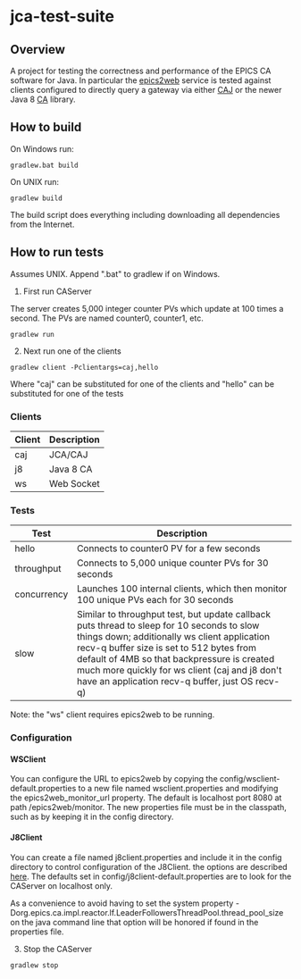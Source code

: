 # jca-test-suite

## Overview
A project for testing the correctness and performance of the EPICS CA software for Java.  In particular the [epics2web](https://github.com/JeffersonLab/epics2web) service is tested against clients configured to directly query a gateway via either [CAJ](https://github.com/epics-base/caj) or the newer Java 8 [CA](https://github.com/channelaccess/ca) library.

## How to build

On Windows run:

``
gradlew.bat build
``

On UNIX run:

``
gradlew build
``

The build script does everything including downloading all dependencies from the Internet.

## How to run tests
Assumes UNIX.  Append ".bat" to gradlew if on Windows.

1. First run CAServer

The server creates 5,000 integer counter PVs which update at 100 times a second.  The PVs are named counter0, counter1, etc.

``
gradlew run
``

2. Next run one of the clients

``
gradlew client -Pclientargs=caj,hello
``

Where "caj" can be substituted for one of the clients and "hello" can be substituted for one of the tests

### Clients
| Client | Description |
|--------|-------------|
| caj    | JCA/CAJ     |
| j8     | Java 8 CA   |
| ws     | Web Socket  |

### Tests
| Test        | Description |
|-------------|-------------|
| hello       | Connects to counter0 PV for a few seconds |
| throughput  | Connects to 5,000 unique counter PVs for 30 seconds |
| concurrency | Launches 100 internal clients, which then monitor 100 unique PVs each for 30 seconds |
| slow        | Similar to throughput test, but update callback puts thread to sleep for 10 seconds to slow things down; additionally ws client application recv-q buffer size is set to 512 bytes from default of 4MB so that backpressure is created much more quickly for ws client (caj and j8 don't have an application recv-q buffer, just OS recv-q) |

Note: the "ws" client requires epics2web to be running.

### Configuration
#### WSClient
You can configure the URL to epics2web by copying the config/wsclient-default.properties to a new file named wsclient.properties and modifying the epics2web_monitor_url property.  The default is localhost port 8080 at path /epics2web/monitor.  The new properties file must be in the classpath, such as by keeping it in the config directory.
#### J8Client
You can create a file named j8client.properties and include it in the config directory to control configuration of the J8Client.  the options are described [here](https://github.com/channelaccess/ca).   The defaults set in config/j8client-default.properties are to look for the CAServer on localhost only.

As a convenience to avoid having to set the system property -Dorg.epics.ca.impl.reactor.lf.LeaderFollowersThreadPool.thread_pool_size on the java command line that option will be honored if found in the properties file.

3. Stop the CAServer

``
gradlew stop
``
